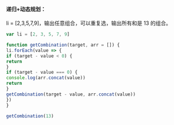 #### 递归+动态规划：

li = [2,3,5,7,9]，输出任意组合，可以重复选，输出所有和是 13 的组合。

```js
var li = [2, 3, 5, 7, 9]

function getCombination(target, arr = []) {
li.forEach(value => {
if (target - value < 0) {
return
}
if (target - value === 0) {
console.log(arr.concat(value))
return
}
getCombination(target - value, arr.concat(value))
})
}

getCombination(13)
```

